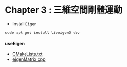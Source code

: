 # Chapter 3 : 三維空間剛體運動

* Install `Eigen`
```shell
sudo apt-get install libeigen3-dev
```

#### useEigen
* [CMakeLists.txt](useEigen/CMakeLists.txt)
* [eigenMatrix.cpp](useEigen/eigenMatrix.cpp)
